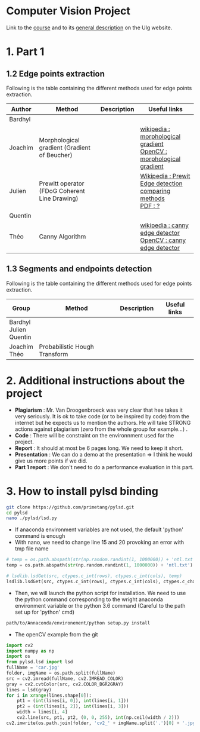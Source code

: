 # Computer Vision Project

Link to the [course] and to its [general description] on the Ulg website.

# 1. Part 1 
## 1.2 Edge points extraction

Following is the table containing the different methods used for edge points extraction.

| Author | Method | Description | Useful links |
| ------ | ------ | ------ | ------ |
| Bardhyl |  |  |  |
| Joachim | Morphological gradient (Gradient of Beucher) |  | [wikipedia : morphological gradient] <br> [OpenCV : morphological gradient]|
| Julien | Prewitt operator <br> (FDoG Coherent Line Drawing) |  | [Wikipedia : Prewit] <br> [Edge detection comparing methods] <br> [PDF : ? ]|
| Quentin |  |  |  |
| Théo | Canny Algorithm |  | [wikipedia : canny edge detector] <br> [OpenCV : canny edge detector] |

## 1.3 Segments and endpoints detection

Following is the table containing the different methods used for edge points extraction.

| Group | Method | Description | Useful links |
| ------ | ------ | ------ | ------ |
| Bardhyl <br> Julien <br> Quentin |  |  |  |
| Joachim <br> Théo | Probabilistic Hough Transform |  | |

# 2. Additional instructions about the project

- **Plagiarism** : Mr. Van Droogenbroeck was very clear that hee takes it very seriously. It is ok to take code (or to be inspired by code) from the internet but he expects us to  mention the authors. He will take STRONG actions against plagiarism (zero from the whole group for example...) .
- **Code** : There will be constraint on the environnment used for the project.
- **Report** : It should at most be 6 pages long. We need to keep it short.
- **Presentation** : We can do a demo at the presentation => I think he would give us more points if we did.
- **Part 1 report** : We don't need to do a performance evaluation in this part.

# 3. How to install pylsd binding

```bash
git clone https://github.com/primetang/pylsd.git
cd pylsd
nano ./pylsd/lsd.py
```

- If anaconda environment variables are not used, the default 'python' command is enough
- With nano, we need to change line 15 and 20 provoking an error with tmp file name

```python
# temp = os.path.abspath(str(np.random.randint(1, 1000000)) + 'ntl.txt').replace('\\', '/')
temp = os.path.abspath(str(np.random.randint(1, 1000000)) + 'ntl.txt').replace('\\', '/').encode('utf-8')

# lsdlib.lsdGet(src, ctypes.c_int(rows), ctypes.c_int(cols), temp)
lsdlib.lsdGet(src, ctypes.c_int(rows), ctypes.c_int(cols), ctypes.c_char_p(temp))
```

- Then, we will launch the python script for installation. We need to use the python command corresponding to the wright anaconda environment variable or the python 3.6 command (Careful to the path set up for 'python' cmd)

```bash
path/to/Annaconda/environement/python setup.py install
```



- The openCV example from the git

```python
import cv2
import numpy as np
import os
from pylsd.lsd import lsd
fullName = 'car.jpg'
folder, imgName = os.path.split(fullName)
src = cv2.imread(fullName, cv2.IMREAD_COLOR)
gray = cv2.cvtColor(src, cv2.COLOR_BGR2GRAY)
lines = lsd(gray)
for i in xrange(lines.shape[0]):
    pt1 = (int(lines[i, 0]), int(lines[i, 1]))
    pt2 = (int(lines[i, 2]), int(lines[i, 3]))
    width = lines[i, 4]
    cv2.line(src, pt1, pt2, (0, 0, 255), int(np.ceil(width / 2)))
cv2.imwrite(os.path.join(folder, 'cv2_' + imgName.split('.')[0] + '.jpg'), src)
```



[//]: # "Below is the list of references"

[course]: <https://orbi.uliege.be/handle/2268/184667>
[general description]: <https://www.programmes.uliege.be/cocoon/20182019/en/cours/ELEN0016-2.html>
[wikipedia : morphological gradient]:<https://en.wikipedia.org/wiki/Morphological_gradient>
[OpenCV : morphological gradient]:<https://opencv-python-tutroals.readthedocs.io/en/latest/py_tutorials/py_imgproc/py_morphological_ops/py_morphological_ops.html>
[wikipedia : canny edge detector]:<https://en.wikipedia.org/wiki/Canny_edge_detector>
[OpenCV : canny edge detector]:<https://opencv-python-tutroals.readthedocs.io/en/latest/py_tutorials/py_imgproc/py_cany/py_canny.html>
[Paper : Hough Transform Variant]:<https://jivp-eurasipjournals.springeropen.com/articles/10.1186/s13640-017-0180-7>
[Wikipedia : Prewit]:<https://en.wikipedia.org/wiki/Prewitt_operator>
[Edge detection comparing methods]:<https://medium.com/@nikatsanka/comparing-edge-detection-methods-638a2919476e>
[PDF : ? ]:<https://citeseerx.ist.psu.edu/viewdoc/download?doi=10.1.1.108.559&rep=rep1&type=pdf>
